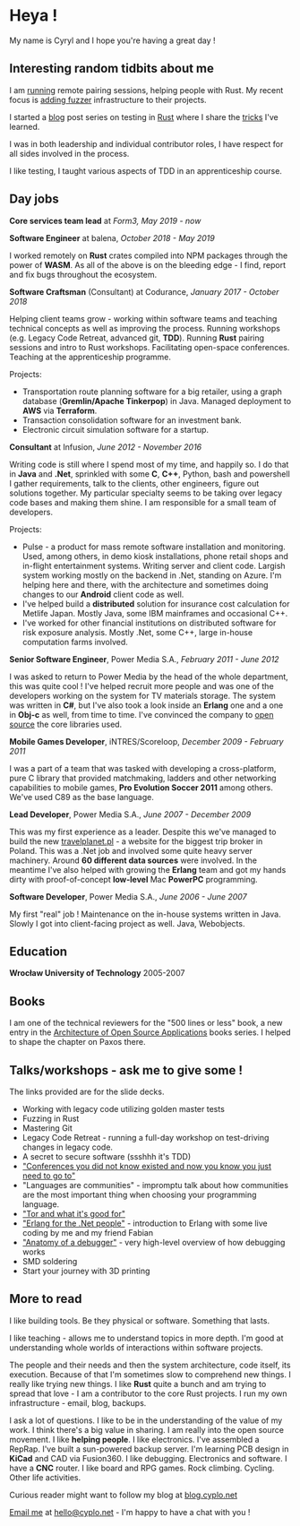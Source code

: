 # Heya !
My name is Cyryl and I hope you're having a great day !

## Interesting random tidbits about me

I am [running](https://blog.cyplo.net/posts/2018/05/pair-with-me-on-rust.html) remote pairing sessions, helping people with Rust.
My recent focus is [adding fuzzer](https://twitter.com/cyplo/status/1094606119421521922) infrastructure to their projects.

I started a [blog](https://blog.cyplo.net/) post series on testing in [Rust](https://blog.cyplo.net/categories/rust.html) where I share the [tricks](https://blog.cyplo.net/posts/2018/09/rust-testing-tricks.html) I've learned.

I was in both leadership and individual contributor roles, I have respect for all sides involved in the process.

I like testing, I taught various aspects of TDD in an apprenticeship course.

## Day jobs

**Core services team lead** at _Form3, May 2019 - now_  

**Software Engineer** at balena, _October 2018 - May 2019_  

I worked remotely on **Rust** crates compiled into NPM packages through the power of **WASM**.
As all of the above is on the bleeding edge - I find, report and fix bugs throughout the ecosystem.

**Software Craftsman** (Consultant) at Codurance, _January 2017 - October 2018_  

Helping client teams grow - working within software teams and teaching technical concepts as well as improving the process.
Running workshops (e.g. Legacy Code Retreat, advanced git, **TDD**).
Running **Rust** pairing sessions and intro to Rust workshops.
Facilitating open-space conferences.
Teaching at the apprenticeship programme.

Projects:

- Transportation route planning software for a big retailer, using a graph database (**Gremlin/Apache Tinkerpop**) in Java. Managed deployment to **AWS** via **Terraform**.
- Transaction consolidation software for an investment bank.
- Electronic circuit simulation software for a startup.

**Consultant** at Infusion, _June 2012 - November 2016_  

Writing code is still where I spend most of my time, and happily so.
I do that in **Java** and **.Net**, sprinkled with some **C**, **C++**, Python, bash and powershell I gather requirements, talk to the clients, other engineers, figure out solutions together. My particular specialty seems to be taking over legacy code bases and making them shine. I am responsible for a small team of developers.

Projects:

- Pulse - a product for mass remote software installation and monitoring. Used, among others, in demo kiosk installations, phone retail shops and in-flight entertainment systems. Writing server and client code. Largish system working mostly on the backend in .Net, standing on Azure. I'm helping here and there, with the architecture and sometimes doing changes to our **Android** client code as well.
- I've helped build a **distributed** solution for insurance cost calculation for Metlife Japan. Mostly Java, some IBM mainframes and occasional C++.
- I've worked for other financial institutions on distributed software for risk exposure analysis. Mostly .Net, some C++, large in-house computation farms involved.

**Senior Software Engineer**, Power Media S.A., _February 2011 - June 2012_  

I was asked to return to Power Media by the head of the whole department, this was quite cool ! I've helped recruit more people and was one of the developers working on the system for TV materials storage. The system was written in **C#**, but I've also took a look inside an **Erlang** one and a one in **Obj-c** as well, from time to time. I've convinced the company to [open source](https://github.com/powermedia/PowerMedia.Common) the core libraries used.

**Mobile Games Developer**, iNTRES/Scoreloop, _December 2009 - February 2011_  

I was a part of a team that was tasked with developing a cross-platform, pure C library that provided matchmaking, ladders and other networking capabilities to mobile games, **Pro Evolution Soccer 2011** among others. We've used C89 as the base language.

**Lead Developer**, Power Media S.A., _June 2007 - December 2009_  

This was my first experience as a leader. Despite this we've managed to build the new [travelplanet.pl](http://www.travelplanet.pl/) - a website for the biggest trip broker in Poland. This was a .Net job and involved some quite heavy server machinery. Around **60 different data sources** were involved. In the meantime I've also helped with growing the **Erlang** team and got my hands dirty with proof-of-concept **low-level** Mac **PowerPC** programming.

**Software Developer**, Power Media S.A., _June 2006 - June 2007_  

My first "real" job ! Maintenance on the in-house systems written in Java. Slowly I got into client-facing project as well. Java, Webobjects.

## Education

**Wrocław University of Technology** 2005-2007

## Books
I am one of the technical reviewers for the "500 lines or less" book, a new entry in the [Architecture of Open Source Applications](http://aosabook.org/en/index.html) books series.
I helped to shape the chapter on Paxos there.

## Talks/workshops - ask me to give some !
The links provided are for the slide decks.

- Working with legacy code utilizing golden master tests
- Fuzzing in Rust
- Mastering Git
- Legacy Code Retreat - running a full-day workshop on test-driving changes in legacy code.
- A secret to secure software (ssshhh it's TDD)
- ["Conferences you did not know existed and now you know you just need to go to"](https://blog.cyplo.net/posts/2016/03/13/conferences.html)
- "Languages are communities" - impromptu talk about how communities are the most important thing when choosing your programming language.
- ["Tor and what it's good for"](https://github.com/cyplo/talks/tree/master/tor_for_beginners)
- ["Erlang for the .Net people"](https://github.com/erlang-wroclaw/erlang_tech_night) - introduction to Erlang with some live coding by me and my friend Fabian
- ["Anatomy of a debugger"](https://prezi.com/hzvnsznfkgwj/anatomy-of-the-debugger/) - very high-level overview of how debugging works
- SMD soldering
- Start your journey with 3D printing

## More to read
I like building tools. Be they physical or software. Something that lasts.

I like teaching - allows me to understand topics in more depth.
I'm good at understanding whole worlds of interactions within software projects.

The people and their needs and then the system architecture, code itself, its execution. Because of that I'm sometimes slow to comprehend new things. I really like trying new things. I like **Rust** quite a bunch and am trying to spread that love - I am a contributor to the core Rust projects. I run my own infrastructure - email, blog, backups.

I ask a lot of questions. I like to be in the understanding of the value of my work. I think there's a big value in sharing. I am really into the open source movement. I like **helping people**. I like electronics. I've assembled a RepRap. I've built a sun-powered backup server. I'm learning PCB design in **KiCad** and CAD via Fusion360. I like debugging. Electronics and software. I have a **CNC** router. I like board and RPG games. Rock climbing. Cycling. Other life activities.

Curious reader might want to follow my blog at [blog.cyplo.net](https://blog.cyplo.net/)

[Email me](mailto:hello@cyplo.net) at hello@cyplo.net - I'm happy to have a chat with you !
